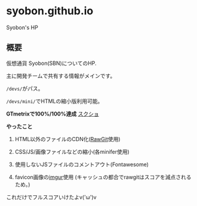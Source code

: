 # syobon.github.io
Syobon's HP

## 概要
仮想通貨 Syobon(SBN)についてのHP.

主に開発チームで共有する情報がメインです。

`/devs/`がパス。

`/devs/mini/`でHTMLの縮小版利用可能。

**GTmetrixで100%/100%達成**
[スクショ](https://cdn.discordapp.com/attachments/429938705726308355/437433600443547654/unknown.png)

**やったこと**

1. HTML以外のファイルのCDN化([RawGit](https://rawgit.com/)使用)

2. CSS/JS/画像ファイルなどの縮小(各minifer使用)

3. 使用しないJSファイルのコメントアウト(Fontawesome)

3. favicon画像の[imgur](https://imgur.com)使用
(キャッシュの都合でrawgitはスコアを減点されるため。)

これだけでフルスコアいけたよv('ω')v
